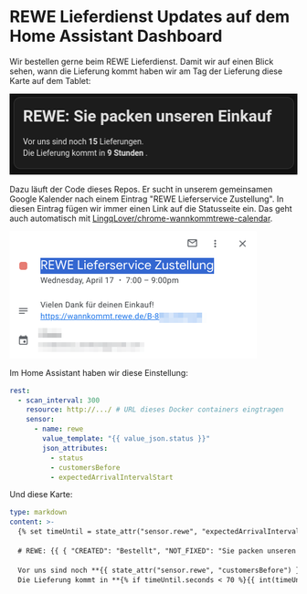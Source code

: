 # REWE Lieferdienst Updates auf dem Home Assistant Dashboard

Wir bestellen gerne beim REWE Lieferdienst. Damit wir auf einen Blick sehen, wann die Lieferung kommt haben wir am Tag der Lieferung diese Karte auf dem Tablet:

![Screenshot der Karte im Home Assistant](.assets/dashboard-shot.png)

Dazu läuft der Code dieses Repos. Er sucht in unserem gemeinsamen Google Kalender nach einem Eintrag "REWE Lieferservice Zustellung". In diesen Eintrag fügen wir immer einen Link auf die Statusseite ein. Das geht auch automatisch mit [LingqLover/chrome-wannkommtrewe-calendar](https://github.com/LinqLover/chrome-wannkommtrewe-calendar).

![Screenshot des Eintrags im Google Kalender](.assets/calendar-shot.png)

Im Home Assistant haben wir diese Einstellung:

```yaml
rest:
  - scan_interval: 300
    resource: http://.../ # URL dieses Docker containers eingtragen
    sensor:
      - name: rewe
        value_template: "{{ value_json.status }}"
        json_attributes:
          - status
          - customersBefore
          - expectedArrivalIntervalStart
```

Und diese Karte:

```yaml
type: markdown
content: >-
  {% set timeUntil = state_attr("sensor.rewe", "expectedArrivalIntervalStart") | as_datetime - now() %}

  # REWE: {{ { "CREATED": "Bestellt", "NOT_FIXED": "Sie packen unseren Einkauf", "COMMISSION_STARTED": "Sie packen unseren Einkauf", "LOADED": "Unser Einkauf ist gepackt", "COMMISSIONED": "Unser Einkauf ist gepackt", "STARTED": "Unser Einkauf ist auf dem Weg zu uns", "POSTPONED": "Unser Einkauf ist auf dem Weg zu uns", "APPROACHING_POSTPONED": "Unser Einkauf ist gleich da", "APPROACHING": "Unser Einkauf ist gleich da", "ARRIVED": "Die Lieferung ist an unserem Haus angekommen", "DELIVERED": "Unser Einkauf ist bei uns", "CANCELLED": "Heute bekommen wir unseren Einkauf leider nicht mehr" }.get(states('sensor.rewe'), "Unbekannt") }}

  Vor uns sind noch **{{ state_attr("sensor.rewe", "customersBefore") }}** Lieferungen.
  Die Lieferung kommt in **{% if timeUntil.seconds < 70 %}{{ int(timeUntil.seconds / 60) }} Minuten{% else %}{{ int(timeUntil.seconds / 3600) }} Stunden{% endif %}**.
```
